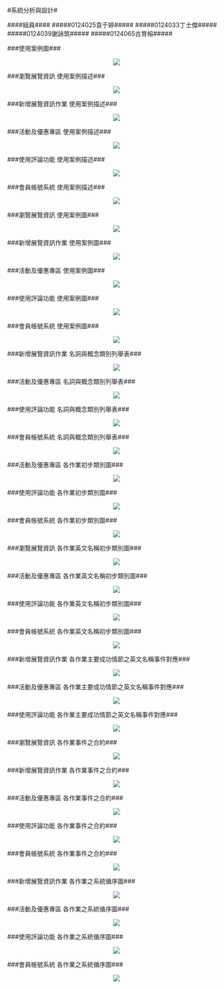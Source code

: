 #系統分析與設計#

####組員####
#####0124025袁于婷#####
#####0124033丁士傑#####
#####0124039謝詠筑#####
#####0124065古育榕#####






###使用案例圖###
<p align="center"><img src="http://farm4.staticflickr.com/3955/15091051374_4a4d1c0d35_b.jpg"></p>
###瀏覽展覽資訊 使用案例描述###
<p align="center"><img src="http://farm8.staticflickr.com/7522/15091609953_bc07f2accf_b.jpg"></p>
###新增展覽資訊作業 使用案例描述###
<p align="center"><img src="http://farm4.staticflickr.com/3949/15712529242_8e22e3f804_b.jpg"></p>
###活動及優惠專區 使用案例描述###
<p align="center"><img src="http://farm8.staticflickr.com/7540/15091026964_562f8ce7e6_b.jpgg"></p>
###使用評論功能 使用案例描述###
<p align="center"><img src="http://farm4.staticflickr.com/3955/15710967295_a5b03791c3_b.jpg"></p>
###會員帳號系統 使用案例描述###
<p align="center"><img src="http://farm4.staticflickr.com/3953/15525096439_e67e5c1bde_b.jpg"></p>


###瀏覽展覽資訊 使用案例圖###
<p align="center"><img src="http://farm4.staticflickr.com/3949/15710827235_7fbf54e13c_b.jpg"></p>
###新增展覽資訊作業 使用案例圖###
<p align="center"><img src="http://farm6.staticflickr.com/5604/15525639237_79070f2d17_b.jpg"></p>
###活動及優惠專區 使用案例圖###
<p align="center"><img src="http://farm8.staticflickr.com/7576/15525410508_bc6c06e6d1_b.jpg"></p>
###使用評論功能 使用案例圖###
<p align="center"><img src="http://farm8.staticflickr.com/7549/15524958369_605136c8bd_b.jpg"></p>
###會員帳號系統 使用案例圖###
<p align="center"><img src="http://farm8.staticflickr.com/7462/15090888274_36904529b9_b.jpg"></p>


###新增展覽資訊作業 名詞與概念類別列舉表###
<p align="center"><img src="http://farm8.staticflickr.com/7472/15524976449_0fae836bfb_b.jpg"></p>
###活動及優惠專區 名詞與概念類別列舉表###
<p align="center"><img src="http://farm4.staticflickr.com/3953/15524976429_19950c80af_b.jpg"></p>
###使用評論功能 名詞與概念類別列舉表###
<p align="center"><img src="http://farm8.staticflickr.com/7566/15525428258_1f1f6f13b2_b.jpg"></p>
###會員帳號系統 名詞與概念類別列舉表###
<p align="center"><img src="http://farm4.staticflickr.com/3950/15090906034_54c0291839_b.jpg"></p>


###活動及優惠專區 各作業初步類別圖###
<p align="center"><img src="http://farm8.staticflickr.com/7505/15091506393_2af0ee532d_b.jpg"></p>
###使用評論功能 各作業初步類別圖###
<p align="center"><img src="http://farm8.staticflickr.com/7562/15710863295_4606365d95_b.jpg"></p>
###會員帳號系統 各作業初步類別圖###
<p align="center"><img src="http://farm6.staticflickr.com/5614/15091506303_79f467cc1b_b.jpg"></p>


###瀏覽展覽資訊 各作業英文名稱初步類別圖###
<p align="center"><img src="http://farm8.staticflickr.com/7508/15687157296_527d04257c_b.jpg"></p>
###活動及優惠專區 各作業英文名稱初步類別圖###
<p align="center"><img src="http://farm8.staticflickr.com/7475/15525016349_3579dbd108_b.jpg"></p>
###使用評論功能 各作業英文名稱初步類別圖###
<p align="center"><img src="http://farm4.staticflickr.com/3947/15525468598_559dba9d36_b.jpg"></p>
###會員帳號系統 各作業英文名稱初步類別圖###
<p align="center"><img src="http://farm6.staticflickr.com/5616/15090945084_cea1dfaeed_b.jpg"></p>


###新增展覽資訊作業 各作業主要成功情節之英文名稱事件對應###
<p align="center"><img src="http://farm6.staticflickr.com/5597/15712464642_5695ff9af4_b.jpg"></p>
###活動及優惠專區 各作業主要成功情節之英文名稱事件對應###
<p align="center"><img src="http://farm8.staticflickr.com/7518/15525486038_06634c2225_b.jpg"></p>
###使用評論功能 各作業主要成功情節之英文名稱事件對應###
<p align="center"><img src="http://farm8.staticflickr.com/7536/15525712997_7b9b496701_b.jpg"></p>


###瀏覽展覽資訊 各作業事件之合約###
<p align="center"><img src="http://farm4.staticflickr.com/3952/15091568573_01c8f2b4b9_b.jpg"></p>
###新增展覽資訊作業 各作業事件之合約###
<p align="center"><img src="http://farm4.staticflickr.com/3945/15709020511_85aee86437_b.jpg"></p>
###活動及優惠專區 各作業事件之合約###
<p align="center"><img src="http://farm8.staticflickr.com/7534/15526081130_7f806c0d90_b.jpg"></p>
###使用評論功能 各作業事件之合約###
<p align="center"><img src="http://farm8.staticflickr.com/7502/15710926595_7020af770a_b.jpg"></p>
###會員帳號系統 各作業事件之合約###
<p align="center"><img src="http://farm4.staticflickr.com/3943/15687199416_701ba9a7d9_b.jpg"></p>


###新增展覽資訊作業 各作業之系統循序圖###
<p align="center"><img src="http://farm8.staticflickr.com/7565/15525779297_c0b0a59756_b.jpg"></p>
###活動及優惠專區 各作業之系統循序圖###
<p align="center"><img src="http://farm8.staticflickr.com/7479/15091028924_ff950e985a_b.jpg"></p>
###使用評論功能 各作業之系統循序圖###
<p align="center"><img src="http://farm8.staticflickr.com/7481/15091611353_6794ff9f96_b.jpg"></p>
###會員帳號系統 各作業之系統循序圖###
<p align="center"><img src="http://farm6.staticflickr.com/5610/15525098409_c09e586715_b.jpg"></p>
